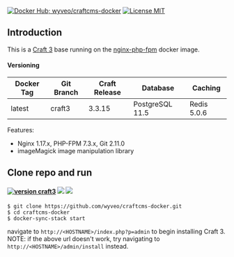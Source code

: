 [![Docker Hub; wyveo/craftcms-docker](https://img.shields.io/badge/docker%20hub-wyveo%2Fcraftcms--docker-blue.svg?&logo=docker&style=for-the-badge)](https://hub.docker.com/r/wyveo/craftcms-docker/) [![License MIT](https://img.shields.io/badge/license-MIT-blue.svg?&style=for-the-badge)](https://github.com/wyveo/nginx-php-fpm/blob/master/LICENSE)

## Introduction

This is a [Craft 3](https://craftcms.com/3) base running on the [nginx-php-fpm](https://hub.docker.com/r/wyveo/nginx-php-fpm/) docker image.

#### Versioning

| Docker Tag | Git Branch | Craft Release | Database        | Caching     |
| ---------- | ---------- | ------------- | --------------- | ----------- |
| latest     | craft3     | 3.3.15        | PostgreSQL 11.5 | Redis 5.0.6 |

Features:

- Nginx 1.17.x, PHP-FPM 7.3.x, Git 2.11.0
- imageMagick image manipulation library

## Clone repo and run

#### [![version craft3](https://img.shields.io/badge/version-Craft%203-red.svg?&style=for-the-badge)](https://craftcms.com/3) [![](https://img.shields.io/microbadger/image-size/wyveo/craftcms-docker/craft3.svg?&style=for-the-badge)](https://microbadger.com/images/wyveo/craftcms-docker) [![](https://img.shields.io/microbadger/layers/wyveo/craftcms-docker/craft3.svg?&style=for-the-badge)](https://microbadger.com/images/wyveo/craftcms-docker)

```
$ git clone https://github.com/wyveo/craftcms-docker.git
$ cd craftcms-docker
$ docker-sync-stack start
```

navigate to `http://<HOSTNAME>/index.php?p=admin` to begin installing Craft 3.
NOTE: if the above url doesn't work, try navigating to `http://<HOSTNAME>/admin/install` instead.

